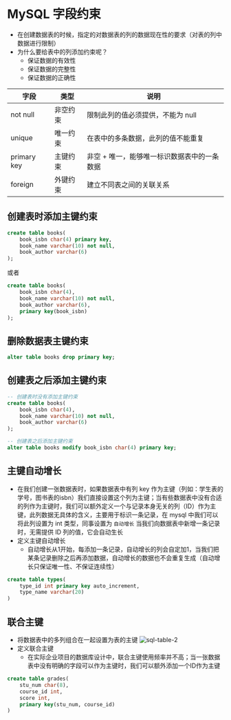 # MySQL 字段约束
- 在创建数据表的时候，指定的对数据表的列的数据现在性的要求（对表的列中数据进行限制）
- 为什么要给表中的列添加约束呢？
    - 保证数据的有效性
    - 保证数据的完整性
    - 保证数据的正确性

| 字段     | 类型     | 说明                                        |
| -------- | -------- | ------------------------------------------- |
| not null | 非空约束 | 限制此列的值必须提供，不能为 null           |
| unique   | 唯一约束 | 在表中的多条数据，此列的值不能重复          |
| primary key  | 主键约束 | 非空 + 唯一，能够唯一标识数据表中的一条数据 |
| foreign  | 外键约束 | 建立不同表之间的关联关系                    |

## 创建表时添加主键约束
``` sql
create table books(
    book_isbn char(4) primary key,
    book_name varchar(10) not null,
    book_author varchar(6)
);
```
或者
``` sql
create table books(
    book_isbn char(4),
    book_name varchar(10) not null,
    book_author varchar(6),
    primary key(book_isbn)
);
```

## 删除数据表主键约束
``` sql
alter table books drop primary key;
```

## 创建表之后添加主键约束
``` sql
-- 创建表时没有添加主键约束
create table books(
    book_isbn char(4),
    book_name varchar(10) not null,
    book_author varchar(6)
);

-- 创建表之后添加主键约束
alter table books modify book_isbn char(4) primary key;
```

## 主键自动增长
- 在我们创建一张数据表时，如果数据表中有列 key 作为主键（列如：学生表的学号，图书表的isbn）我们直接设置这个列为主键；当有些数据表中没有合适的列作为主键时，我们可以额外定义一个与记录本身无关的列（ID）作为主键，此列数据无具体的含义，主要用于标识一条记录，在 mysql 中我们可以将此列设置为 int 类型，同事设置为 `自动增长` 当我们向数据表中新增一条记录时，无需提供 ID 列的值，它会自动生长
- 定义主键自动增长
    - 自动增长从1开始，每添加一条记录，自动增长的列会自定加1，当我们把某条记录删除之后再添加数据，自动增长的数据也不会重复生成（自动增长只保证唯一性、不保证连续性）
``` sql
create table types(
    type_id int primary key auto_increment,
    type_name varchar(20)
)
```

## 联合主键
- 将数据表中的多列组合在一起设置为表的主键
![sql-table-2](/sql-table-2.jpg)
- 定义联合主键
    - 在实际企业项目的数据库设计中，联合主键使用频率并不高；当一张数据表中没有明确的字段可以作为主键时，我们可以额外添加一个ID作为主键
``` sql
create table grades(
    stu_num char(8),
    course_id int,
    score int,
    primary key(stu_num, course_id)
)
```